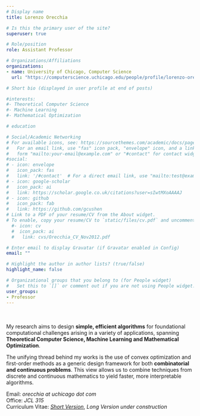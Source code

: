 ```yaml
---
# Display name
title: Lorenzo Orecchia

# Is this the primary user of the site?
superuser: true

# Role/position
role: Assistant Professor

# Organizations/Affiliations
organizations:
- name: University of Chicago, Computer Science
  url: "https://computerscience.uchicago.edu/people/profile/lorenzo-orecchia/"

# Short bio (displayed in user profile at end of posts)

#interests:
#- Theoretical Computer Science
#- Machine Learning
#- Mathematical Optimization

# education

# Social/Academic Networking
# For available icons, see: https://sourcethemes.com/academic/docs/page-builder/#icons
#   For an email link, use "fas" icon pack, "envelope" icon, and a link in the
#   form "mailto:your-email@example.com" or "#contact" for contact widget.
#social: 
# - icon: envelope
#   icon_pack: fas
#   link: '/#contact'  # For a direct email link, use "mailto:test@example.org".
# - icon: google-scholar
#   icon_pack: ai
#   link: https://scholar.google.co.uk/citations?user=sIwtMXoAAAAJ
# - icon: github
#   icon_pack: fab
#   link: https://github.com/gcushen
# Link to a PDF of your resume/CV from the About widget.
# To enable, copy your resume/CV to `static/files/cv.pdf` and uncomment the lines below.
  #- icon: cv
  #  icon_pack: ai
  #   link: cvs/Orecchia_CV_Nov2012.pdf

# Enter email to display Gravatar (if Gravatar enabled in Config)
email: ""

# Highlight the author in author lists? (true/false)
highlight_name: false

# Organizational groups that you belong to (for People widget)
#   Set this to `[]` or comment out if you are not using People widget.
user_groups:
- Professor
---
```

\
\
My research aims to design __simple, efficient algorithms__ for foundational computational challenges arising in a variety of applications, spanning __Theoretical Computer Science, Machine Learning and Mathematical Optimization__. 

The unifying thread behind my works is the use of convex optimization and first-order methods as a generic design framework for both __combinatorial and continuous problems__. This view allows us to combine techniques from discrete and continuous mathematics to yield faster, more interpretable algorithms.

Email: _orecchia at uchicago dot com_ \
Office: _JCL 315_ \
Curriculum Vitae: [_Short Version_](cvs/CV-april2021.pdf), _Long Version under construction_
  
